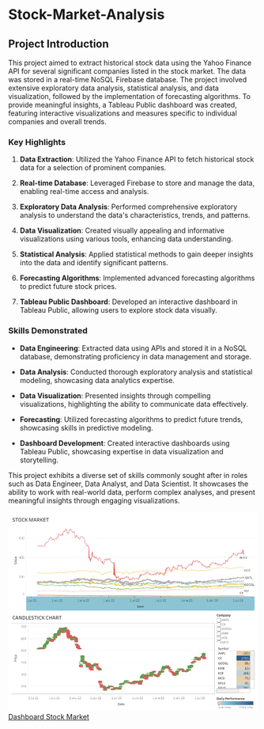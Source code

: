 # Stock-Market-Analysis
## Project Introduction

This project aimed to extract historical stock data using the Yahoo Finance API for several significant companies listed in the stock market. The data was stored in a real-time NoSQL Firebase database. The project involved extensive exploratory data analysis, statistical analysis, and data visualization, followed by the implementation of forecasting algorithms. To provide meaningful insights, a Tableau Public dashboard was created, featuring interactive visualizations and measures specific to individual companies and overall trends.

### Key Highlights

1. **Data Extraction**: Utilized the Yahoo Finance API to fetch historical stock data for a selection of prominent companies.

2. **Real-time Database**: Leveraged Firebase to store and manage the data, enabling real-time access and analysis.

3. **Exploratory Data Analysis**: Performed comprehensive exploratory analysis to understand the data's characteristics, trends, and patterns.

4. **Data Visualization**: Created visually appealing and informative visualizations using various tools, enhancing data understanding.

5. **Statistical Analysis**: Applied statistical methods to gain deeper insights into the data and identify significant patterns.

6. **Forecasting Algorithms**: Implemented advanced forecasting algorithms to predict future stock prices.

7. **Tableau Public Dashboard**: Developed an interactive dashboard in Tableau Public, allowing users to explore stock data visually.

### Skills Demonstrated

- **Data Engineering**: Extracted data using APIs and stored it in a NoSQL database, demonstrating proficiency in data management and storage.

- **Data Analysis**: Conducted thorough exploratory analysis and statistical modeling, showcasing data analytics expertise.

- **Data Visualization**: Presented insights through compelling visualizations, highlighting the ability to communicate data effectively.

- **Forecasting**: Utilized forecasting algorithms to predict future trends, showcasing skills in predictive modeling.

- **Dashboard Development**: Created interactive dashboards using Tableau Public, showcasing expertise in data visualization and storytelling.

This project exhibits a diverse set of skills commonly sought after in roles such as Data Engineer, Data Analyst, and Data Scientist. It showcases the ability to work with real-world data, perform complex analyses, and present meaningful insights through engaging visualizations.


![Dashboard](Dashboard%201%20(1).png)
[Dashboard Stock Market](https://public.tableau.com/views/FinancialAnalysis-English/Dashboard1?:language=es-ES&:display_count=n&:origin=viz_share_link)
